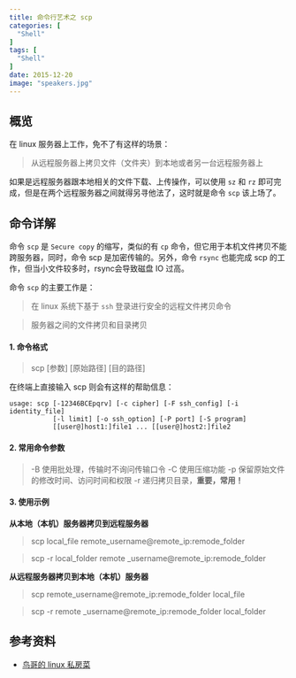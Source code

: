 ```yaml
---
title: 命令行艺术之 scp
categories: [
  "Shell"
]
tags: [
  "Shell"
]
date: 2015-12-20
image: "speakers.jpg"
---
```


## 概览

在 linux 服务器上工作，免不了有这样的场景：

> 从远程服务器上拷贝文件（文件夹）到本地或者另一台远程服务器上

如果是远程服务器跟本地相关的文件下载、上传操作，可以使用 `sz` 和 `rz` 即可完成，但是在两个远程服务器之间就得另寻他法了，这时就是命令 `scp` 该上场了。

## 命令详解

命令 `scp` 是 `Secure copy` 的缩写，类似的有 `cp` 命令，但它用于本机文件拷贝不能跨服务器，同时，命令 scp 是加密传输的。另外，命令 `rsync` 也能完成 scp 的工作，但当小文件较多时，rsync会导致磁盘 IO 过高。

命令 `scp` 的主要工作是：

> 在 linux 系统下基于 `ssh` 登录进行安全的远程文件拷贝命令

> 服务器之间的文件拷贝和目录拷贝

#### 1. 命令格式

> scp [参数] [原始路径] [目的路径]

在终端上直接输入 scp 则会有这样的帮助信息：

	usage: scp [-12346BCEpqrv] [-c cipher] [-F ssh_config] [-i identity_file]
           	   [-l limit] [-o ssh_option] [-P port] [-S program]
           	   [[user@]host1:]file1 ... [[user@]host2:]file2
           
#### 2. 常用命令参数

> -B 使用批处理，传输时不询问传输口令
> -C 使用压缩功能
> -p 保留原始文件的修改时间、访问时间和权限
> -r 递归拷贝目录，**重要，常用！**
           
#### 3. 使用示例

**从本地（本机）服务器拷贝到远程服务器**

> scp local_file remote_username@remote_ip:remode_folder

> scp -r local_folder remote _username@remote_ip:remode_folder

**从远程服务器拷贝到本地（本机）服务器**

> scp remote_username@remote_ip:remode_folder local_file 

> scp -r remote _username@remote_ip:remode_folder local_folder

## 参考资料

- [鸟哥的 linux 私房菜](http://linux.vbird.org/linux_basic/)
